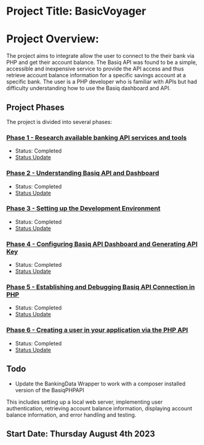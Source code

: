 # Project Title: BasicVoyager 

# Project Overview:

The project aims to integrate allow the user to connect to the their bank via PHP and get their account balance. The Basiq API was found to be a simple, accessible and inexpensive service to provide the API access and thus retrieve account balance information for a specific savings account at a specific bank. The user is a PHP developer who is familiar with APIs but had difficulty understanding how to use the Basiq dashboard and API.

## Project Phases

The project is divided into several phases:

### [Phase 1 - Research available banking API services and tools](web/docs/Phase_1_-_Research_available_banking_API_services_and_tools-blog.md)

- Status: Completed
- [Status Update](web/docs/Phase_1_-_Research_available_banking_API_services_and_tools-status.md)

### [Phase 2 - Understanding Basiq API and Dashboard](web/docs/Phase_2_-_Understanding_Basiq_API_and_Dashboard-blog.md)

- Status: Completed
- [Status Update](web/docs/Phase_2_-_Understanding_Basiq_API_and_Dashboard-status.md)

### [Phase 3 - Setting up the Development Environment](web/docs/Phase_3_-_Setting_up_the_Development_Environment-blog.md)

- Status: Completed
- [Status Update](web/docs/Phase_3_-_Setting_up_the_Development_Environment-status.md)

### [Phase 4 - Configuring Basiq API Dashboard and Generating API Key](web/docs/Phase_4_-_Configuring_Basiq_API_Dashboard_and_Generating_API_Key-blog.md)

- Status: Completed
- [Status Update](web/docs/Phase_4_-_Configuring_Basiq_API_Dashboard_and_Generating_API_Key-status.md)

### [Phase 5 - Establishing and Debugging Basiq API Connection in PHP](web/docs/Phase_5_-_Establishing_and_Debugging_Basiq_API_Connection_in_PHP-blog.md)

- Status: Completed
- [Status Update](web/docs/Phase_5_-_Establishing_and_Debugging_Basiq_API_Connection_in_PHP-status.md)

### [Phase 6 - Creating a user in your application via the PHP API](web/docs/Phase_6_-_Creating_a_user_in_your_application_via_the_PHP_API-blog.md)

- Status: Completed
- [Status Update](web/docs/Phase_6_-_Creating_a_user_in_your_application_via_the_PHP_API-status.md)

## Todo
- Update the BankingData Wrapper to work with a composer installed version of the BasiqPHPAPI



This includes setting up a local web server, implementing user authentication, retrieving account balance information, displaying account balance information, and error handling and testing.

## Start Date: Thursday August 4th 2023
